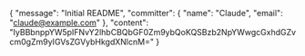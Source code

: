 {
    "message": "Initial README",
    "committer": {
        "name": "Claude",
        "email": "claude@example.com"
    },
    "content": "IyBBbnppYW5pIFNvY2lhbCBQbGF0Zm9ybQoKQSBzb2NpYWwgcGxhdGZvcm0gZm9yIGVsZGVybHkgdXNlcnM="
}